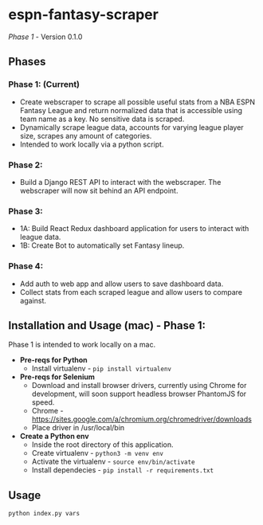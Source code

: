 # espn-fantasy-scraper
*Phase 1* - Version 0.1.0


## Phases
### Phase 1: (Current)
- Create webscraper to scrape all possible useful stats from a NBA ESPN Fantasy League and return normalized data that is accessible using team name as a key. No sensitive data is scraped.
- Dynamically scrape league data, accounts for varying league player size, scrapes any amount of categories.
- Intended to work locally via a python script.
### Phase 2:
- Build a Django REST API to interact with the webscraper. The webscraper will now sit behind an API endpoint.
### Phase 3:
- 1A: Build React Redux dashboard application for users to interact with league data.
- 1B: Create Bot to automatically set Fantasy lineup.
### Phase 4:
- Add auth to web app and allow users to save dashboard data.
- Collect stats from each scraped league and allow users to compare against.

## Installation and Usage (mac) - Phase 1: 
Phase 1 is intended to work locally on a mac.
- **Pre-reqs for Python**
  - Install virtualenv - `pip install virtualenv`
- **Pre-reqs for Selenium**
  - Download and install browser drivers, currently using Chrome for development, will soon support headless browser PhantomJS for speed.
  - Chrome - https://sites.google.com/a/chromium.org/chromedriver/downloads
  - Place driver in /usr/local/bin
- **Create a Python env**
  - Inside the root directory of this application.
  - Create virtualenv - `python3 -m venv env`
  - Activate the virtualenv - `source env/bin/activate`
  - Install dependecies - `pip install -r requirements.txt`

## Usage
`python index.py vars`